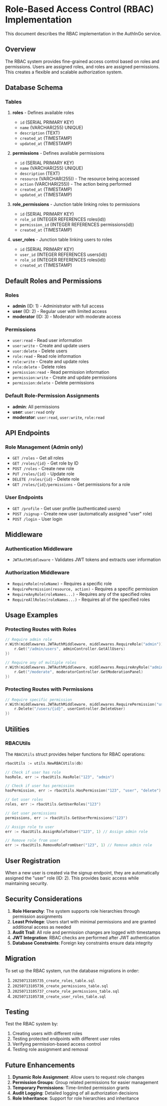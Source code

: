 # Role-Based Access Control (RBAC) Implementation

This document describes the RBAC implementation in the AuthInGo service.

## Overview

The RBAC system provides fine-grained access control based on roles and permissions. Users are assigned roles, and roles are assigned permissions. This creates a flexible and scalable authorization system.

## Database Schema

### Tables

1. **roles** - Defines available roles
   - `id` (SERIAL PRIMARY KEY)
   - `name` (VARCHAR(255) UNIQUE)
   - `description` (TEXT)
   - `created_at` (TIMESTAMP)
   - `updated_at` (TIMESTAMP)

2. **permissions** - Defines available permissions
   - `id` (SERIAL PRIMARY KEY)
   - `name` (VARCHAR(255) UNIQUE)
   - `description` (TEXT)
   - `resource` (VARCHAR(255)) - The resource being accessed
   - `action` (VARCHAR(255)) - The action being performed
   - `created_at` (TIMESTAMP)
   - `updated_at` (TIMESTAMP)

3. **role_permissions** - Junction table linking roles to permissions
   - `id` (SERIAL PRIMARY KEY)
   - `role_id` (INTEGER REFERENCES roles(id))
   - `permission_id` (INTEGER REFERENCES permissions(id))
   - `created_at` (TIMESTAMP)

4. **user_roles** - Junction table linking users to roles
   - `id` (SERIAL PRIMARY KEY)
   - `user_id` (INTEGER REFERENCES users(id))
   - `role_id` (INTEGER REFERENCES roles(id))
   - `created_at` (TIMESTAMP)

## Default Roles and Permissions

### Roles
- **admin** (ID: 1) - Administrator with full access
- **user** (ID: 2) - Regular user with limited access
- **moderator** (ID: 3) - Moderator with moderate access

### Permissions
- `user:read` - Read user information
- `user:write` - Create and update users
- `user:delete` - Delete users
- `role:read` - Read role information
- `role:write` - Create and update roles
- `role:delete` - Delete roles
- `permission:read` - Read permission information
- `permission:write` - Create and update permissions
- `permission:delete` - Delete permissions

### Default Role-Permission Assignments
- **admin**: All permissions
- **user**: `user:read` only
- **moderator**: `user:read`, `user:write`, `role:read`

## API Endpoints

### Role Management (Admin only)
- `GET /roles` - Get all roles
- `GET /roles/{id}` - Get role by ID
- `POST /roles` - Create new role
- `PUT /roles/{id}` - Update role
- `DELETE /roles/{id}` - Delete role
- `GET /roles/{id}/permissions` - Get permissions for a role

### User Endpoints
- `GET /profile` - Get user profile (authenticated users)
- `POST /signup` - Create new user (automatically assigned "user" role)
- `POST /login` - User login

## Middleware

### Authentication Middleware
- `JWTAuthMiddleware` - Validates JWT tokens and extracts user information

### Authorization Middleware
- `RequireRole(roleName)` - Requires a specific role
- `RequirePermission(resource, action)` - Requires a specific permission
- `RequireAnyRole(roleNames...)` - Requires any of the specified roles
- `RequireAllRoles(roleNames...)` - Requires all of the specified roles

## Usage Examples

### Protecting Routes with Roles
```go
// Require admin role
r.With(middlewares.JWTAuthMiddleware, middlewares.RequireRole("admin")).Group(func(r chi.Router) {
    r.Get("/admin/users", adminController.GetAllUsers)
})

// Require any of multiple roles
r.With(middlewares.JWTAuthMiddleware, middlewares.RequireAnyRole("admin", "moderator")).Group(func(r chi.Router) {
    r.Get("/moderate", moderatorController.GetModerationPanel)
})
```

### Protecting Routes with Permissions
```go
// Require specific permission
r.With(middlewares.JWTAuthMiddleware, middlewares.RequirePermission("user", "delete")).Group(func(r chi.Router) {
    r.Delete("/users/{id}", userController.DeleteUser)
})
```

## Utilities

### RBACUtils
The `RBACUtils` struct provides helper functions for RBAC operations:

```go
rbacUtils := utils.NewRBACUtils(db)

// Check if user has role
hasRole, err := rbacUtils.HasRole("123", "admin")

// Check if user has permission
hasPermission, err := rbacUtils.HasPermission("123", "user", "delete")

// Get user roles
roles, err := rbacUtils.GetUserRoles("123")

// Get user permissions
permissions, err := rbacUtils.GetUserPermissions("123")

// Assign role to user
err := rbacUtils.AssignRoleToUser("123", 1) // Assign admin role

// Remove role from user
err := rbacUtils.RemoveRoleFromUser("123", 1) // Remove admin role
```

## User Registration

When a new user is created via the signup endpoint, they are automatically assigned the "user" role (ID: 2). This provides basic access while maintaining security.

## Security Considerations

1. **Role Hierarchy**: The system supports role hierarchies through permission assignments
2. **Least Privilege**: Users start with minimal permissions and are granted additional access as needed
3. **Audit Trail**: All role and permission changes are logged with timestamps
4. **JWT Integration**: RBAC checks are performed after JWT authentication
5. **Database Constraints**: Foreign key constraints ensure data integrity

## Migration

To set up the RBAC system, run the database migrations in order:

1. `20250713105735_create_roles_table.sql`
2. `20250713105736_create_permissions_table.sql`
3. `20250713105737_create_role_permissions_table.sql`
4. `20250713105738_create_user_roles_table.sql`

## Testing

Test the RBAC system by:

1. Creating users with different roles
2. Testing protected endpoints with different user roles
3. Verifying permission-based access control
4. Testing role assignment and removal

## Future Enhancements

1. **Dynamic Role Assignment**: Allow users to request role changes
2. **Permission Groups**: Group related permissions for easier management
3. **Temporary Permissions**: Time-limited permission grants
4. **Audit Logging**: Detailed logging of all authorization decisions
5. **Role Inheritance**: Support for role hierarchies and inheritance 